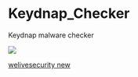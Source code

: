 # Keydnap_Checker
Keydnap malware checker

![](http://www.welivesecurity.com/wp-content/themes/eset/images/logo-la-es.jpg)

<a href="http://www.welivesecurity.com/2016/08/30/osxkeydnap-spreads-via-signed-transmission-application">welivesecurity new</a>

